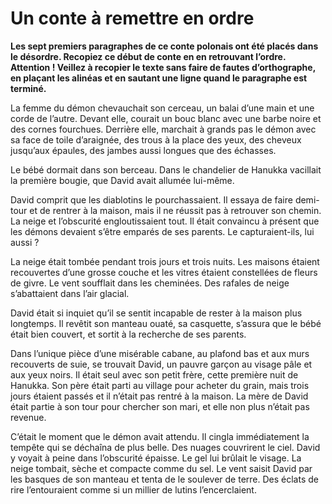 # Un conte à remettre en ordre
 
**Les sept premiers paragraphes de ce conte polonais ont été placés dans le désordre. Recopiez ce début de conte en en retrouvant l’ordre.**
**Attention ! Veillez à recopier le texte sans faire de fautes d’orthographe, en plaçant les alinéas et en sautant une ligne quand le paragraphe est terminé.**  
 
La femme du démon chevauchait son cerceau, un balai d’une main et une corde de l’autre. Devant elle, courait un bouc blanc avec une barbe noire et des cornes fourchues. Derrière elle, marchait à grands pas le démon avec sa face de toile d’araignée, des trous à la place des yeux, des cheveux jusqu’aux épaules, des jambes aussi longues que des échasses.
 
Le bébé dormait dans son berceau. Dans le chandelier de Hanukka vacillait la première bougie, que David avait allumée lui-même.
 
David comprit que les diablotins le pourchassaient. Il essaya de faire demi-tour et de rentrer à la maison, mais il ne réussit pas à retrouver son chemin. La neige et l’obscurité engloutissaient tout. Il était convaincu à présent que les démons devaient s’être emparés de ses parents. Le capturaient-ils, lui aussi ?
 
La neige était tombée pendant trois jours et trois nuits. Les maisons étaient recouvertes d’une grosse couche et les vitres étaient constellées de fleurs de givre. Le vent soufflait dans les cheminées. Des rafales de neige s’abattaient dans l’air glacial.
 
David était si inquiet qu’il se sentit incapable de rester à la maison plus longtemps. Il revêtit son manteau ouaté, sa casquette, s’assura que le bébé était bien couvert, et sortit à la recherche de ses parents.
 
Dans l’unique pièce d’une misérable cabane, au plafond bas et aux murs recouverts de suie, se trouvait David, un pauvre garçon au visage pâle et aux yeux noirs. Il était seul avec son petit frère, cette première nuit de Hanukka. Son père était parti au village pour acheter du grain, mais trois jours étaient passés et il n’était pas rentré à la maison. La mère de David était partie à son tour pour chercher son mari, et elle non plus n’était pas revenue.
 
C’était le moment que le démon avait attendu. Il cingla immédiatement la tempête qui se déchaîna de plus belle. Des nuages couvrirent le ciel. David y voyait à peine dans l’obscurité épaisse. Le gel lui brûlait le visage. La neige tombait, sèche et compacte comme du sel. Le vent saisit David par les basques de son manteau et tenta de le soulever de terre. Des éclats de rire l’entouraient comme si un millier de lutins l’encerclaient.
 
